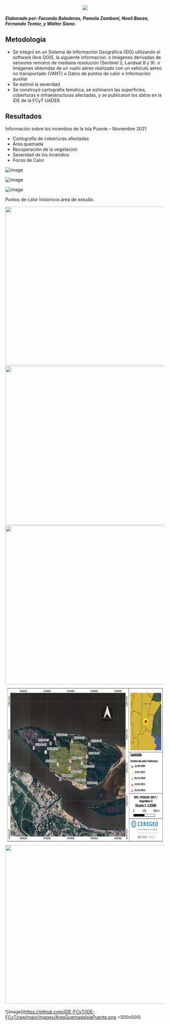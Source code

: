 
<p align="center">
  <img src="https://user-images.githubusercontent.com/85247275/168097844-d99b1414-a65c-4b26-9059-0600c3c05a3e.png" />
</p>

***Elaborado por: Facundo Boladeras, Pamela Zamboni, Noelí Baeza, Fernando Tentor, y Walter Sione.***

## Metodología
 
-	Se integró en un Sistema de Información Geográfica (SIG) utilizando el software libre QGIS, la siguiente información: 
o	Imágenes derivadas de sensores remotos de mediana resolución (Sentinel 2, Landsat 8 y 9).
o	Imágenes obtenidas de un vuelo aéreo realizado con un vehículo aéreo no transportado (VANT)
o	Datos de puntos de calor
o	Información  auxiliar 
-	Se estimó la severidad
-	Se construyó cartografía temática, se estimaron las superficies, coberturas e infraestructuras afectadas, y se publicaron los datos en la IDE de la FCyT UADER
 
 
## Resultados

Información sobre los incendios de la Isla Puente – Noviembre 2021
-	Cartografía de coberturas afectadas 
-	Área quemada 
-	Recuperación de la vegetación
-	Severidad de los incendios 
-	Focos de Calor  


![image](https://user-images.githubusercontent.com/85247275/168096385-06415065-7682-45b0-a403-7be8ed0c9589.png)

![image](https://user-images.githubusercontent.com/85247275/168096449-ca35ccbf-b8e2-48c8-85c0-ec00c4bbce6f.png)

![image](https://user-images.githubusercontent.com/85247275/168096514-a6f98492-9414-4d4c-97d0-adb3c8c87cae.png)



Puntos de calor historicos área de estudio.

<img src="https://github.com/IDE-FCyT/IDE-FCyT/raw/main/images/AreaQuemadaIslaPuente.png" width="700" height="500" />

<img src="https://github.com/IDE-FCyT/IDE-FCyT/raw/main/images/AreaQuemadaIslaPuente_2.png" width="700" height="500" />

<img src="https://github.com/IDE-FCyT/IDE-FCyT/raw/main/images/AreaQuemadaIslaPuente_3.png" width="700" height="500" />

<img src="https://github.com/IDE-FCyT/IDE-FCyT/raw/main/images/AreaQuemadaIslaPuente.jpg" width="700" height="500" />


<img src="https://github.com/IDE-FCyT/IDE-FCyT/raw/main/images/AreaQuemadaIslaPuente.png" width="700" height="500" />

![image](https://github.com/IDE-FCyT/IDE-FCyT/raw/main/images/AreaQuemadaIslaPuente.png =500x500)




